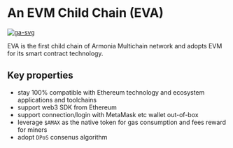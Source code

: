 # An EVM Child Chain (EVA)

[![ga-svg]][ga-url]

[ga-svg]: https://github.com/armoniax/amax.eva.chain/workflows/build/badge.svg
[ga-url]: https://github.com/armoniax/amax.eva.chain/actions

EVA is the first child chain of Armonia Multichain network and adopts EVM for its smart contract technology.

## Key properties
* stay 100% compatible with Ethereum technology and ecosystem applications and toolchains
* support web3 SDK from Ethereum
* support connection/login with MetaMask etc wallet out-of-box
* leverage `$AMAX` as the native token for gas consumption and fees reward for miners
* adopt `DPoS` consenus algorithm
